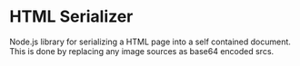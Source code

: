 # HTML Serializer

Node.js library for serializing a HTML page into a self contained document. This
is done by replacing any image sources as base64 encoded srcs.
